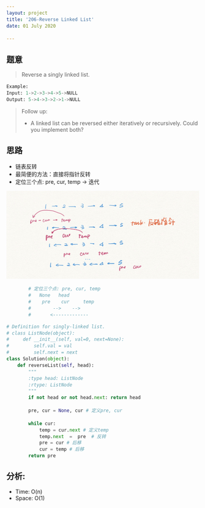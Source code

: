 ```yaml
---
layout: project
title: '206-Reverse Linked List'
date: 01 July 2020

---
```

## 题意
> Reverse a singly linked list.

~~~python
Example:
Input: 1->2->3->4->5->NULL
Output: 5->4->3->2->1->NULL
~~~

> Follow up:
> - A linked list can be reversed either iteratively or recursively. Could you implement both?

## 思路
- 链表反转
- 最简便的方法：直接将指针反转
- 定位三个点: pre, cur, temp -> 迭代
<img src="/assets/img/projects/code/206_ReverseLinkedList.jpeg"/>

~~~python
        # 定位三个点: pre, cur, temp
        #   None   head   
        #    pre    cur     temp
        #        -->    -->
        #       <-------------
~~~


~~~python
# Definition for singly-linked list.
# class ListNode(object):
#     def __init__(self, val=0, next=None):
#         self.val = val
#         self.next = next
class Solution(object):
    def reverseList(self, head):
        """
        :type head: ListNode
        :rtype: ListNode
        """
        if not head or not head.next: return head  
        
        pre, cur = None, cur # 定义pre, cur
        
        while cur:
            temp = cur.next # 定义temp
            temp.next  =  pre  # 反转
            pre = cur # 后移
            cur = temp # 后移
        return pre
~~~

## 分析:
- Time: O(n) 
- Space: O(1) 
